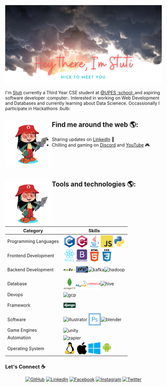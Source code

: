<img src="https://raw.githubusercontent.com/CryptoGerm/CryptoGerm/main/header-clouds-intro.png" alt="banner that says Hey there, I'm Stuti - NICE TO MEET YOU on top of a cloud background">
<p>
I'm <a href="https://cryptogerm.github.io/">Stuti</a> currently a Third Year CSE student at <a href="https://www.upes.ac.in/">@UPES :school: </a> and aspiring software developer :computer:. Interested in working on Web Development and Databases and currently learning about Data Scienece. Occassionally I participate in Hackathons :bulb:
</p>

## Find me around the web 🌎: <a href="#"><img align="left" width="150" height="150" src="https://raw.githubusercontent.com/CryptoGerm/Cryptogerm/main/CryptoGerm-octocat-rotating.gif?raw=true"></a>
- Sharing updates on <a href="https://www.linkedin.com/in/stuti-chaturvedi-b88a5318b/">LinkedIn</a> 💼
- Chilling and gaming on <a href="https://discord.gg/cc7bYFarXT">Discord</a> and <a href="https://www.youtube.com/channel/UCgYuxYEREkzGRtEEwOQVkHQ">YouTube</a> 🎮
</br></br></br></br></br>
## Tools and technologies 🌎: <a href="#"><img align="left" width="150" height="150" src="https://raw.githubusercontent.com/CryptoGerm/Cryptogerm/main/CryptoGerm-octocat-rotating.gif?raw=true"></a>


 Category | Skills
--- | ---
Programming Languages |  <img align="center" src="https://raw.githubusercontent.com/CryptoGerm/CryptoGerm/main/icons/c-original.svg" width="40" alt="C" height="40"/><img align="center" src="https://raw.githubusercontent.com/devicons/devicon/master/icons/cplusplus/cplusplus-original.svg" alt="C++" width="40" height="40"><img align="center" src="https://raw.githubusercontent.com/devicons/devicon/master/icons/java/java-original.svg" alt="java" width="40" height="40"/><img align="center" src="https://raw.githubusercontent.com/devicons/devicon/master/icons/javascript/javascript-original.svg" alt="javascript" width="40" height="40"/><img align="center" src="https://raw.githubusercontent.com/devicons/devicon/master/icons/python/python-original.svg" alt="python" width="40" height="40"/>
Frontend Development | <img align="center" src="https://raw.githubusercontent.com/devicons/devicon/master/icons/react/react-original-wordmark.svg" alt="react" width="40" height="40"/><img align="center" src="https://raw.githubusercontent.com/devicons/devicon/master/icons/bootstrap/bootstrap-plain-wordmark.svg" alt="bootstrap" width="40" height="40"/><img align="center" src="https://raw.githubusercontent.com/devicons/devicon/master/icons/html5/html5-original-wordmark.svg" alt="html5" width="40" height="40"/><img align="center" src="https://raw.githubusercontent.com/devicons/devicon/master/icons/css3/css3-original-wordmark.svg" alt="css3" width="40" height="40"/>
Backend Development | <img align="center" src="https://raw.githubusercontent.com/devicons/devicon/master/icons/nodejs/nodejs-original-wordmark.svg" alt="nodejs" width="40" height="40"/><img align="center" src="https://raw.githubusercontent.com/devicons/devicon/master/icons/php/php-original.svg" alt="php" width="40" height="40"/><img align="center" src="https://www.vectorlogo.zone/logos/apache_kafka/apache_kafka-icon.svg" alt="kafka" width="40" height="40"/><img align="center" src="https://www.vectorlogo.zone/logos/apache_hadoop/apache_hadoop-icon.svg" alt="hadoop" width="40" height="40"/>
Database | <img align="center" src="https://raw.githubusercontent.com/devicons/devicon/master/icons/mongodb/mongodb-original-wordmark.svg" alt="mongodb" width="40" height="40"/><img align="center" src="https://raw.githubusercontent.com/devicons/devicon/master/icons/mysql/mysql-original-wordmark.svg" alt="mysql" width="40" height="40"/><img align="center" src="https://raw.githubusercontent.com/devicons/devicon/master/icons/oracle/oracle-original.svg" alt="oracle" width="40" height="40"/><img align="center" src="https://www.vectorlogo.zone/logos/apache_hive/apache_hive-icon.svg" alt="hive" width="40" height="40"/>
Devops | <img align="center" src="https://www.vectorlogo.zone/logos/google_cloud/google_cloud-icon.svg" alt="gcp" width="40" height="40"/>
Framework | <img align="center" src="https://raw.githubusercontent.com/devicons/devicon/master/icons/django/django-original.svg" alt="django" width="40" height="40"/>
Software | <img align="center" src="https://www.vectorlogo.zone/logos/adobe_illustrator/adobe_illustrator-icon.svg" alt="illustrator" width="40" height="40"/> <img align="center" src="https://raw.githubusercontent.com/devicons/devicon/master/icons/photoshop/photoshop-line.svg" alt="photoshop" width="40" height="40"/><img align="center" src="https://download.blender.org/branding/community/blender_community_badge_white.svg" alt="blender" width="40" height="40"/>
Game Engines | <img align="center" src="https://www.vectorlogo.zone/logos/unity3d/unity3d-icon.svg" alt="unity" width="40" height="40"/>
Automation | <img align="center" src="https://www.vectorlogo.zone/logos/zapier/zapier-icon.svg" alt="zapier" width="40" height="40"/>
Operating System | <img align="center" src="https://raw.githubusercontent.com/devicons/devicon/master/icons/linux/linux-original.svg" alt="linux" width="40" height="40"/><img align="center" src="https://raw.githubusercontent.com/devicons/devicon/master/icons/apple/apple-original.svg" alt="iOS" width="40" height="40"/><img align="center" src="https://raw.githubusercontent.com/devicons/devicon/master/icons/windows8/windows8-original.svg" alt="Windows" width="40" height="40"/><img align="center" src="https://raw.githubusercontent.com/devicons/devicon/master/icons/android/android-original-wordmark.svg" alt="android" width="40" height="40"/>

### Let's Connect :coffee:
<p align="center">
	<a href="https://github.com/CryptoGerm"><img src="https://img.icons8.com/bubbles/50/000000/github.png" alt="GitHub"/></a>
	<a href="https://www.linkedin.com/in/stuti-chaturvedi-b88a5318b/"><img src="https://img.icons8.com/bubbles/50/000000/linkedin.png" alt="LinkedIn"/></a>
	<a href="https://www.facebook.com/stuti.chaturvedi.58/"><img src="https://img.icons8.com/bubbles/50/000000/facebook-new.png" alt="Facebook"/></a>
	<a href="https://www.instagram.com/stutichaturvedi19/"><img src="https://img.icons8.com/bubbles/50/000000/instagram.png" alt="Instagram"/></a>
	<a href="https://twitter.com/stutiiee"><img src="https://img.icons8.com/bubbles/50/000000/twitter.png" alt="Twitter"/></a>
</p>
